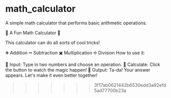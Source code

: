 # math_calculator
A simple math calculator that performs basic arithmetic operations.

🧮 A Fun Math Calculator 🧮

This calculator can do all sorts of cool tricks!

➕ Addition
➖ Subtraction
✖️ Multiplication
➗ Division
How to use it:

🔢 Input: Type in two numbers and choose an operation.
🚀 Calculate: Click the button to watch the magic happen!
🎉 Output: Ta-da! Your answer appears.
Let's make it even better together!
>>>>>>> 3f17ab0621442b6530edd3a92efd5ad77700b23a
